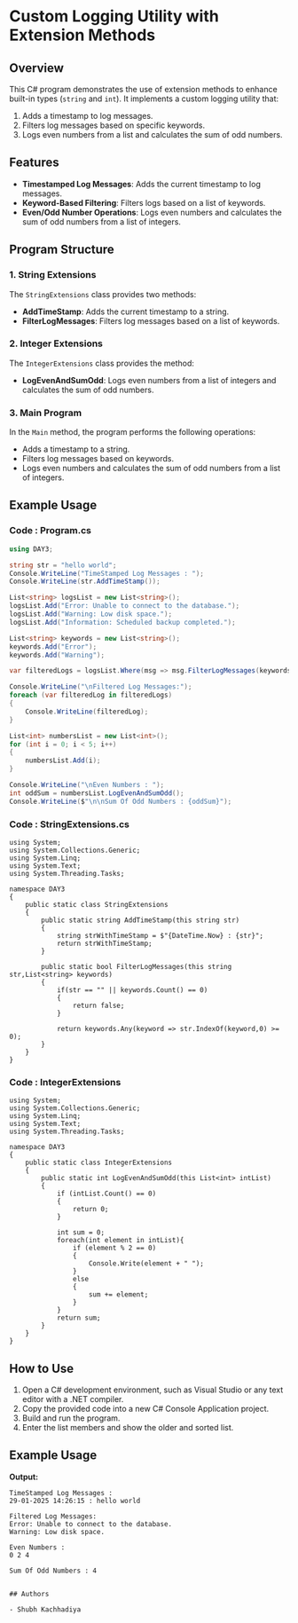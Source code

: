 # Custom Logging Utility with Extension Methods

## Overview
This C# program demonstrates the use of extension methods to enhance built-in types (`string` and `int`). It implements a custom logging utility that:
1. Adds a timestamp to log messages.
2. Filters log messages based on specific keywords.
3. Logs even numbers from a list and calculates the sum of odd numbers.

## Features
- **Timestamped Log Messages**: Adds the current timestamp to log messages.
- **Keyword-Based Filtering**: Filters logs based on a list of keywords.
- **Even/Odd Number Operations**: Logs even numbers and calculates the sum of odd numbers from a list of integers.

## Program Structure

### 1. String Extensions
The `StringExtensions` class provides two methods:
- **AddTimeStamp**: Adds the current timestamp to a string.
- **FilterLogMessages**: Filters log messages based on a list of keywords.

### 2. Integer Extensions
The `IntegerExtensions` class provides the method:
- **LogEvenAndSumOdd**: Logs even numbers from a list of integers and calculates the sum of odd numbers.

### 3. Main Program
In the `Main` method, the program performs the following operations:
- Adds a timestamp to a string.
- Filters log messages based on keywords.
- Logs even numbers and calculates the sum of odd numbers from a list of integers.

## Example Usage

### Code : Program.cs 
```csharp
using DAY3;

string str = "hello world";
Console.WriteLine("TimeStamped Log Messages : ");
Console.WriteLine(str.AddTimeStamp()); 

List<string> logsList = new List<string>();
logsList.Add("Error: Unable to connect to the database.");
logsList.Add("Warning: Low disk space.");
logsList.Add("Information: Scheduled backup completed.");

List<string> keywords = new List<string>();
keywords.Add("Error");
keywords.Add("Warning");

var filteredLogs = logsList.Where(msg => msg.FilterLogMessages(keywords)).ToList();

Console.WriteLine("\nFiltered Log Messages:");
foreach (var filteredLog in filteredLogs)
{
    Console.WriteLine(filteredLog);
}

List<int> numbersList = new List<int>();
for (int i = 0; i < 5; i++)
{
    numbersList.Add(i);
}

Console.WriteLine("\nEven Numbers : ");
int oddSum = numbersList.LogEvenAndSumOdd();
Console.WriteLine($"\n\nSum Of Odd Numbers : {oddSum}");
```

### Code : StringExtensions.cs
```
using System;
using System.Collections.Generic;
using System.Linq;
using System.Text;
using System.Threading.Tasks;

namespace DAY3
{
    public static class StringExtensions
    {
        public static string AddTimeStamp(this string str)
        {
            string strWithTimeStamp = $"{DateTime.Now} : {str}";
            return strWithTimeStamp;
        }

        public static bool FilterLogMessages(this string str,List<string> keywords)
        {
            if(str == "" || keywords.Count() == 0)
            {
                return false;
            }
            
            return keywords.Any(keyword => str.IndexOf(keyword,0) >= 0);
        }
    }
}

```
### Code : IntegerExtensions
``` 
using System;
using System.Collections.Generic;
using System.Linq;
using System.Text;
using System.Threading.Tasks;

namespace DAY3
{
    public static class IntegerExtensions
    {
        public static int LogEvenAndSumOdd(this List<int> intList)
        {
            if (intList.Count() == 0)
            {
                return 0;
            }

            int sum = 0;
            foreach(int element in intList){
                if (element % 2 == 0)
                {
                    Console.Write(element + " ");
                }
                else
                {
                    sum += element;
                }
            }
            return sum;
        }
    }
}
```

## How to Use

1. Open a C# development environment, such as Visual Studio or any text editor with a .NET compiler.
2. Copy the provided code into a new C# Console Application project.
3. Build and run the program.
4. Enter the list members and show the older and sorted list.

## Example Usage



**Output:**  
```
TimeStamped Log Messages :
29-01-2025 14:26:15 : hello world

Filtered Log Messages:
Error: Unable to connect to the database.
Warning: Low disk space.

Even Numbers :
0 2 4

Sum Of Odd Numbers : 4


## Authors

- Shubh Kachhadiya
```
